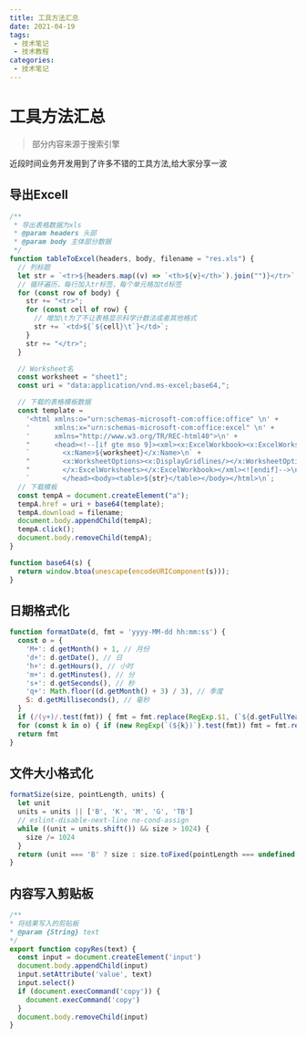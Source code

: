 ```yaml
---
title: 工具方法汇总
date: 2021-04-19
tags:
 - 技术笔记
 - 技术教程
categories:
 - 技术笔记
---
```

# 工具方法汇总
>部分内容来源于搜索引擎

近段时间业务开发用到了许多不错的工具方法,给大家分享一波

## 导出Excell

```js
/**
 * 导出表格数据为xls
 * @param headers 头部
 * @param body 主体部分数据
 */
function tableToExcel(headers, body, filename = "res.xls") {
  // 列标题
  let str = `<tr>${headers.map((v) => `<th>${v}</th>`).join("")}</tr>`;
  // 循环遍历，每行加入tr标签，每个单元格加td标签
  for (const row of body) {
    str += "<tr>";
    for (const cell of row) {
      // 增加\t为了不让表格显示科学计数法或者其他格式
      str += `<td>${`${cell}\t`}</td>`;
    }
    str += "</tr>";
  }

  // Worksheet名
  const worksheet = "sheet1";
  const uri = "data:application/vnd.ms-excel;base64,";

  // 下载的表格模板数据
  const template =
    '<html xmlns:o="urn:schemas-microsoft-com:office:office" \n' +
    '      xmlns:x="urn:schemas-microsoft-com:office:excel" \n' +
    '      xmlns="http://www.w3.org/TR/REC-html40">\n' +
    "      <head><!--[if gte mso 9]><xml><x:ExcelWorkbook><x:ExcelWorksheets><x:ExcelWorksheet>\n" +
    `        <x:Name>${worksheet}</x:Name>\n` +
    "        <x:WorksheetOptions><x:DisplayGridlines/></x:WorksheetOptions></x:ExcelWorksheet>\n" +
    "        </x:ExcelWorksheets></x:ExcelWorkbook></xml><![endif]-->\n" +
    `        </head><body><table>${str}</table></body></html>\n`;
  // 下载模板
  const tempA = document.createElement("a");
  tempA.href = uri + base64(template);
  tempA.download = filename;
  document.body.appendChild(tempA);
  tempA.click();
  document.body.removeChild(tempA);
}

function base64(s) {
  return window.btoa(unescape(encodeURIComponent(s)));
}
```

<codepen title="export-excell" src="https://codepen.io/sugarInSoup/embed/xxgaggK?height=265&theme-id=dark&default-tab=js,result"></codepen>


## 日期格式化
```js
function formatDate(d, fmt = 'yyyy-MM-dd hh:mm:ss') {
  const o = {
    'M+': d.getMonth() + 1, // 月份
    'd+': d.getDate(), // 日
    'h+': d.getHours(), // 小时
    'm+': d.getMinutes(), // 分
    's+': d.getSeconds(), // 秒
    'q+': Math.floor((d.getMonth() + 3) / 3), // 季度
    S: d.getMilliseconds(), // 毫秒
  }
  if (/(y+)/.test(fmt)) { fmt = fmt.replace(RegExp.$1, (`${d.getFullYear()}`).substr(4 - RegExp.$1.length)) }
  for (const k in o) { if (new RegExp(`(${k})`).test(fmt)) fmt = fmt.replace(RegExp.$1, (RegExp.$1.length === 1) ? (o[k]) : ((`00${o[k]}`).substr((`${o[k]}`).length))) }
  return fmt
}
```

<codepen src="https://codepen.io/sugarInSoup/embed/jOyvwRd?height=265&theme-id=dark&default-tab=js,result"></codepen>

## 文件大小格式化
```js
formatSize(size, pointLength, units) {
  let unit
  units = units || ['B', 'K', 'M', 'G', 'TB']
  // eslint-disable-next-line no-cond-assign
  while ((unit = units.shift()) && size > 1024) {
    size /= 1024
  }
  return (unit === 'B' ? size : size.toFixed(pointLength === undefined ? 2 : pointLength)) + unit
}
```

<codepen src="https://codepen.io/sugarInSoup/embed/YzNOxKr?height=265&theme-id=dark&default-tab=js,result"></codepen>

## 内容写入剪贴板
```js
/**
* 将结果写入的剪贴板
* @param {String} text
*/
export function copyRes(text) {
  const input = document.createElement('input')
  document.body.appendChild(input)
  input.setAttribute('value', text)
  input.select()
  if (document.execCommand('copy')) {
    document.execCommand('copy')
  }
  document.body.removeChild(input)
}
```

<codepen src="https://codepen.io/sugarInSoup/embed/rNjZzLx?height=265&theme-id=dark&default-tab=js,result"></codepen>

